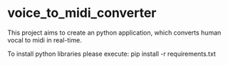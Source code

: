 # voice_to_midi_converter

This project aims to create an python application, which converts human vocal to midi in real-time.

To install python libraries please execute:
pip install -r requirements.txt
